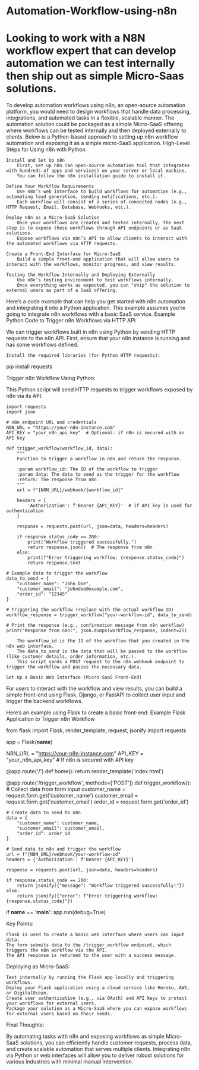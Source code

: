 # Automation-Workflow-using-n8n
Looking to work with a N8N workflow expert that can develop automation we can test internally then ship out as simple Micro-Saas solutions. 
===============
To develop automation workflows using n8n, an open-source automation platform, you would need to design workflows that handle data processing, integrations, and automated tasks in a flexible, scalable manner. The automation solution could be packaged as a simple Micro-SaaS offering where workflows can be tested internally and then deployed externally to clients. Below is a Python-based approach to setting up n8n workflow automation and exposing it as a simple micro-SaaS application.
High-Level Steps for Using n8n with Python

    Install and Set Up n8n
        First, set up n8n (an open-source automation tool that integrates with hundreds of apps and services) on your server or local machine.
        You can follow the n8n installation guide to install it.

    Define Your Workflow Requirements
        Use n8n’s web interface to build workflows for automation (e.g., automating lead generation, sending notifications, etc.).
        Each workflow will consist of a series of connected nodes (e.g., HTTP Request, Email, Database, Webhooks, etc.).

    Deploy n8n as a Micro-SaaS Solution
        Once your workflows are created and tested internally, the next step is to expose these workflows through API endpoints or as SaaS solutions.
        Expose workflows via n8n’s API to allow clients to interact with the automated workflows via HTTP requests.

    Create a Front-End Interface for Micro-SaaS
        Build a simple front-end application that will allow users to interact with the workflows, monitor progress, and view results.

    Testing the Workflow Internally and Deploying Externally
        Use n8n’s testing environment to test workflows internally.
        Once everything works as expected, you can "ship" the solution to external users as part of a SaaS offering.

Here’s a code example that can help you get started with n8n automation and integrating it into a Python application. This example assumes you're going to integrate n8n workflows with a basic SaaS service.
Example Python Code to Trigger n8n Workflows via HTTP API

We can trigger workflows built in n8n using Python by sending HTTP requests to the n8n API. First, ensure that your n8n instance is running and has some workflows defined.

    Install the required libraries (for Python HTTP requests):

pip install requests

Trigger n8n Workflow Using Python:

This Python script will send HTTP requests to trigger workflows exposed by n8n via its API.

    import requests
    import json

    # n8n endpoint URL and credentials
    N8N_URL = "https://your-n8n-instance.com"
    API_KEY = "your_n8n_api_key"  # Optional: if n8n is secured with an API key

    def trigger_workflow(workflow_id, data):
        """
        Function to trigger a workflow in n8n and return the response.

        :param workflow_id: The ID of the workflow to trigger
        :param data: The data to send as the trigger for the workflow
        :return: The response from n8n
        """
        url = f"{N8N_URL}/webhook/{workflow_id}"
        
        headers = {
            'Authorization': f'Bearer {API_KEY}'  # if API key is used for authentication
        }

        response = requests.post(url, json=data, headers=headers)

        if response.status_code == 200:
            print("Workflow triggered successfully.")
            return response.json()  # The response from n8n
        else:
            print(f"Error triggering workflow: {response.status_code}")
            return response.text

    # Example data to trigger the workflow
    data_to_send = {
        "customer_name": "John Doe",
        "customer_email": "johndoe@example.com",
        "order_id": "12345"
    }

    # Triggering the workflow (replace with the actual workflow ID)
    workflow_response = trigger_workflow("your-workflow-id", data_to_send)

    # Print the response (e.g., confirmation message from n8n workflow)
    print("Response from n8n:", json.dumps(workflow_response, indent=2))

        The workflow_id is the ID of the workflow that you created in the n8n web interface.
        The data_to_send is the data that will be passed to the workflow (like customer details, order information, etc.).
        This script sends a POST request to the n8n webhook endpoint to trigger the workflow and passes the necessary data.

    Set Up a Basic Web Interface (Micro-SaaS Front-End)

For users to interact with the workflow and view results, you can build a simple front-end using Flask, Django, or FastAPI to collect user input and trigger the backend workflows.

Here’s an example using Flask to create a basic front-end:
Example Flask Application to Trigger n8n Workflow

from flask import Flask, render_template, request, jsonify
import requests

app = Flask(__name__)

N8N_URL = "https://your-n8n-instance.com"
API_KEY = "your_n8n_api_key"  # If n8n is secured with API key

@app.route('/')
def home():
    return render_template('index.html')

@app.route('/trigger_workflow', methods=['POST'])
def trigger_workflow():
    # Collect data from form input
    customer_name = request.form.get('customer_name')
    customer_email = request.form.get('customer_email')
    order_id = request.form.get('order_id')

    # Create data to send to n8n
    data = {
        "customer_name": customer_name,
        "customer_email": customer_email,
        "order_id": order_id
    }

    # Send data to n8n and trigger the workflow
    url = f"{N8N_URL}/webhook/your-workflow-id"
    headers = {'Authorization': f'Bearer {API_KEY}'}

    response = requests.post(url, json=data, headers=headers)

    if response.status_code == 200:
        return jsonify({"message": "Workflow triggered successfully!"})
    else:
        return jsonify({"error": f"Error triggering workflow: {response.status_code}"})

if __name__ == '__main__':
    app.run(debug=True)

Key Points:

    Flask is used to create a basic web interface where users can input data.
    The form submits data to the /trigger_workflow endpoint, which triggers the n8n workflow via the API.
    The API response is returned to the user with a success message.

Deploying as Micro-SaaS:

    Test internally by running the Flask app locally and triggering workflows.
    Deploy your Flask application using a cloud service like Heroku, AWS, or DigitalOcean.
    Create user authentication (e.g., via OAuth) and API keys to protect your workflows for external users.
    Package your solution as a Micro-SaaS where you can expose workflows for external users based on their needs.

Final Thoughts:

By automating tasks with n8n and exposing workflows as simple Micro-SaaS solutions, you can efficiently handle customer requests, process data, and create scalable automation that serves multiple clients. Integrating n8n via Python or web interfaces will allow you to deliver robust solutions for various industries with minimal manual intervention.

